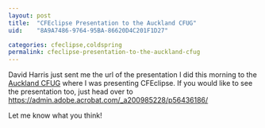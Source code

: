 ```yaml
---
layout: post
title:  "CFEclipse Presentation to the Auckland CFUG"
uid:	"8A9A7486-9764-95BA-86620D4C201F1D27"

categories: cfeclipse,coldspring
permalink: cfeclipse-presentation-to-the-auckland-cfug
---
```

David Harris just sent me the url of the presentation I did this morning to the <a href="http://www.cfug.co.nz/">Auckland CFUG</a> where I was presenting CFEclipse. If you would like to see the presentation too, just head over to <a href="https://admin.adobe.acrobat.com/_a200985228/p56436186/">https://admin.adobe.acrobat.com/_a200985228/p56436186/</a>

Let me know what you think!